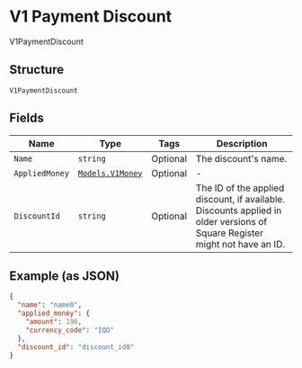 
# V1 Payment Discount

V1PaymentDiscount

## Structure

`V1PaymentDiscount`

## Fields

| Name | Type | Tags | Description |
|  --- | --- | --- | --- |
| `Name` | `string` | Optional | The discount's name. |
| `AppliedMoney` | [`Models.V1Money`](../../doc/models/v1-money.md) | Optional | - |
| `DiscountId` | `string` | Optional | The ID of the applied discount, if available. Discounts applied in older versions of Square Register might not have an ID. |

## Example (as JSON)

```json
{
  "name": "name0",
  "applied_money": {
    "amount": 196,
    "currency_code": "IQD"
  },
  "discount_id": "discount_id8"
}
```

